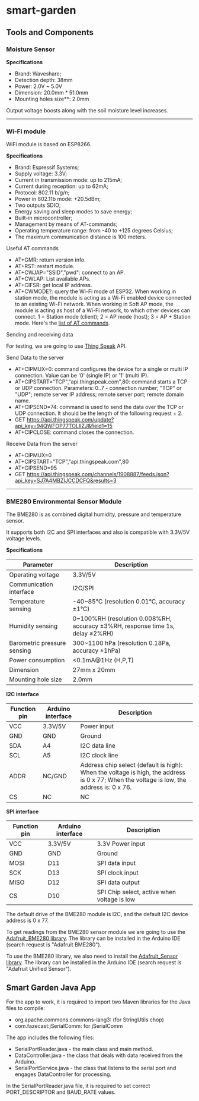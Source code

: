 # smart-garden

## Tools and Components

### Moisture Sensor

**Specifications**

- Brand: Waveshare;
- Detection depth: 38mm
- Power: 2.0V ~ 5.0V
- Dimension: 20.0mm * 51.0mm
- Mounting holes size**: 2.0mm

Output voltage boosts along with the soil moisture level increases.

---

### Wi-Fi module

WiFi module is based on ESP8266.

**Specifications**
- Brand: Espressif Systems;
- Supply voltage: 3.3V;
- Current in transmission mode: up to 215mA;
- Current during reception: up to 62mA;
- Protocol: 802.11 b/g/n;
- Power in 802.11b mode: +20.5dBm;
- Two outputs SDIO;
- Energy saving and sleep modes to save energy;
- Built-in microcontroller;
- Management by means of AT-commands;
- Operating temperature range: from -40 to +125 degrees Celsius;
- The maximum communication distance is 100 meters.

Useful AT commands

- AT+GMR: return version info.
- AT+RST: restart module.
- AT+CWJAP="SSID","pwd": connect to an AP.
- AT+CWLAP: List available APs.
- AT+CIFSR: get local IP address.
- AT+CWMODE?: query the Wi-Fi mode of ESP32. When working in station mode, the module is acting as a Wi-Fi enabled device connected to an existing Wi-Fi network. When working in Soft AP mode, the module is acting as host of a Wi-Fi network, to which other devices can connect. 1 = Station mode (client); 2 = AP mode (host); 3 = AP + Station mode.
Here's the [list of AT commands](https://docs.espressif.com/projects/esp-at/en/latest/esp32/AT_Command_Set/Wi-Fi_AT_Commands.html).

Sending and receiving data

For testing, we are going to use [Thing Speak](https://thingspeak.com/) API.

Send Data to the server

- AT+CIPMUX=0: command configures the device for a single or multi IP connection. Value can be '0' (single IP) or '1' (multi IP).
- AT+CIPSTART="TCP","api.thingspeak.com",80: command starts a TCP or UDP connection. Parameters: 0..7 - connection number; "TCP" or "UDP"; remote server IP address; remote server port; remote domain name.
- AT+CIPSEND=74: command is used to send the data over the TCP or UDP connection. It should be the length of the following request + 2.
- GET https://api.thingspeak.com/update?api_key=94QWFOP77TOLIIZJ&field1=15
- AT+CIPCLOSE: command closes the connection.

Receive Data from the server

- AT+CIPMUX=0
- AT+CIPSTART="TCP","api.thingspeak.com",80
- AT+CIPSEND=95
- GET https://api.thingspeak.com/channels/1908887/feeds.json?api_key=SJ7A4MBZIJCCDCFQ&results=3

---
### BME280 Environmental Sensor Module

The BME280 is as combined digital humidity, pressure and temperature sensor.

It supports both I2C and SPI interfaces and also is compatible with 3.3V/5V voltage levels.

**Specifications**

| Parameter | Description |
| ----------- | ----------- |
| Operating voltage | 3.3V/5V |
| Communication interface | I2C/SPI |
| Temperature sensing | -40~85°C (resolution 0.01°C, accuracy ±1°C) |
| Humidity sensing | 0~100%RH (resolution 0.008%RH, accuracy ±3%RH, response time 1s, delay ≤2%RH) |
| Barometric pressure sensing | 300~1100 hPa (resolution 0.18Pa, accuracy ±1hPa) |
| Power consumption | <0.1mA@1Hz (H,P,T) |
| Dimension | 27mm x 20mm |
| Mounting hole size | 2.0mm |

**I2C interface**

| Function pin | Arduino interface | Description |
| ----------- | ----------- | ----------- |
| VCC | 3.3V/5V | Power input |
| GND | GND | Ground |
| SDA | A4 | I2C data line |
| SCL | A5 | I2C clock line |
| ADDR | NC/GND | Address chip select (default is high): When the voltage is high, the address is 0 x 77; When the voltage is low, the address is: 0 x 76. |
| CS | NC | NC |

**SPI interface**

| Function pin | Arduino interface | Description |
| ----------- | ----------- | ----------- |
| VCC | 3.3V/5V | 3.3V Power input |
| GND | GND | Ground |
| MOSI | D11 | SPI data input |
| SCK | D13 | SPI clock input |
| MISO | D12 | SPI data output |
| CS | D10 | SPI Chip select, active when voltage is low |

The default drive of the BME280 module is I2C, and the default I2C device address is 0 x 77.

To get readings from the BME280 sensor module we are going to use the [Adafruit_BME280 library](https://github.com/adafruit/Adafruit_BME280_Library). The library can be installed in the Arduino IDE (search request is "Adafruit BME280").

To use the BME280 library, we also need to install the [Adafruit_Sensor library](https://github.com/adafruit/Adafruit_Sensor). The library can be installed in the Arduino IDE (search request is "Adafruit Unified Sensor").

## Smart Garden Java App

For the app to work, it is required to import two Maven libraries for the Java files to compile:
- org.apache.commons:commons-lang3:<version> (for StringUtils chop)
- com.fazecast:jSerialComm:<version> for jSerialComm

The app includes the following files:
- SerialPortReader.java - the main class and main method.
- DataController.java - the class that deals with data received from the Arduino.
- SerialPortService.java - the class that listens to the serial port and engages DataController for processing.

In the SerialPortReader.java file, it is required to set correct PORT_DESCRIPTOR and BAUD_RATE values.
